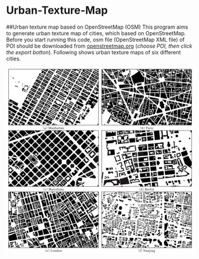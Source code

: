 # Urban-Texture-Map
##Urban texture map based on OpenStreetMap (OSM)
This program aims to generate urban texture map of cities, which based on OpenStreetMap. Before you start running this code, osm file (OpenStreetMap XML file) of POI should be downloaded from [openstreetmap.org](http://www.openstreetmap.org) (*choose POI, then click the export botton*). Following shows urban texture maps of six different cities.

![Figure](https://github.com/jialeishen/Urban-Texture-Map/blob/master/URBAN.png)
